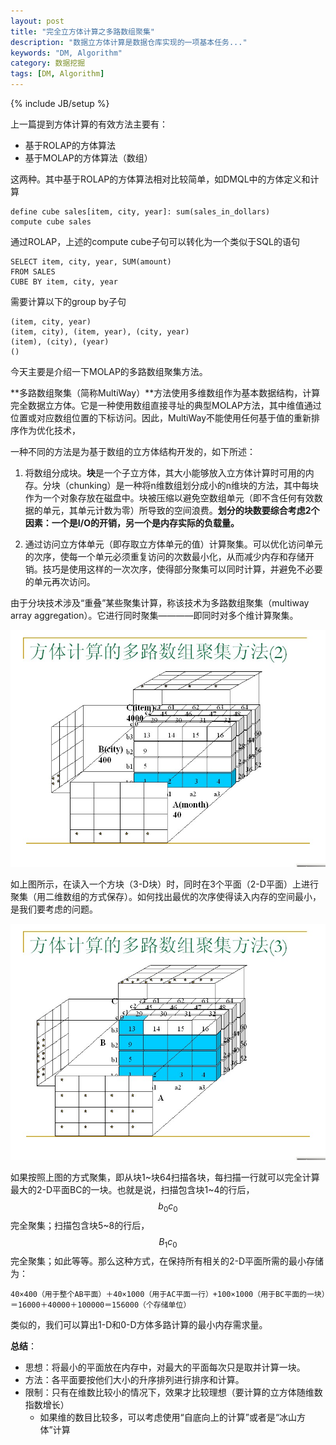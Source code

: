 ```yaml
---
layout: post
title: "完全立方体计算之多路数组聚集"
description: "数据立方体计算是数据仓库实现的一项基本任务..."
keywords: "DM, Algorithm"
category: 数据挖掘
tags: [DM, Algorithm]
---
```

{% include JB/setup %}

上一篇提到方体计算的有效方法主要有：

- 基于ROLAP的方体算法
- 基于MOLAP的方体算法（数组）

这两种。其中基于ROLAP的方体算法相对比较简单，如DMQL中的方体定义和计算

	define cube sales[item, city, year]: sum(sales_in_dollars)
	compute cube sales

通过ROLAP，上述的compute cube子句可以转化为一个类似于SQL的语句
	
	SELECT item, city, year, SUM(amount)
	FROM SALES
	CUBE BY item, city, year 

<!-- more -->

需要计算以下的group by子句

	(item, city, year)
	(item, city), (item, year), (city, year)
	(item), (city), (year)
	()

今天主要是介绍一下MOLAP的多路数组聚集方法。

**多路数组聚集（简称MultiWay）**方法使用多维数组作为基本数据结构，计算完全数据立方体。它是一种使用数组直接寻址的典型MOLAP方法，其中维值通过位置或对应数组位置的下标访问。因此，MultiWay不能使用任何基于值的重新排序作为优化技术，

一种不同的方法是为基于数组的立方体结构开发的，如下所述：

1. 将数组分成块。**块**是一个子立方体，其大小能够放入立方体计算时可用的内存。分块（chunking）是一种将n维数组划分成小的n维块的方法，其中每块作为一个对象存放在磁盘中。块被压缩以避免空数组单元（即不含任何有效数据的单元，其单元计数为零）所导致的空间浪费。**划分的块数要综合考虑2个因素：一个是I/O的开销，另一个是内存实际的负载量。**

2. 通过访问立方体单元（即存取立方体单元的值）计算聚集。可以优化访问单元的次序，使每一个单元必须重复访问的次数最小化，从而减少内存和存储开销。技巧是使用这样的一次次序，使得部分聚集可以同时计算，并避免不必要的单元再次访问。

由于分块技术涉及“重叠”某些聚集计算，称该技术为多路数组聚集（multiway array aggregation）。它进行同时聚集————即同时对多个维计算聚集。

![MultiWay](/assets/images/2013/09/multiway.jpg "MultiWay")

如上图所示，在读入一个方块（3-D块）时，同时在3个平面（2-D平面）上进行聚集（用二维数组的方式保存）。如何找出最优的次序使得读入内存的空间最小，是我们要考虑的问题。

![MultiWay2](/assets/images/2013/09/multiway2.jpg "MultiWay2")

如果按照上图的方式聚集，即从块1~块64扫描各块，每扫描一行就可以完全计算最大的2-D平面BC的一块。也就是说，扫描包含块1~4的行后，$$b_{0}c_{0}$$完全聚集；扫描包含块5~8的行后，$$B_{1}c_{0}$$完全聚集；如此等等。那么这种方式，在保持所有相关的2-D平面所需的最小存储为：

	40×400（用于整个AB平面）＋40×1000（用于AC平面一行）+100×1000（用于BC平面的一块）＝16000＋40000＋100000＝156000（个存储单位）

类似的，我们可以算出1-D和0-D方体多路计算的最小内存需求量。

**总结**：

- 思想：将最小的平面放在内存中，对最大的平面每次只是取并计算一块。
- 方法：各平面要按他们大小的升序排列进行排序和计算。
- 限制：只有在维数比较小的情况下，效果才比较理想（要计算的立方体随维数指数增长）
	- 如果维的数目比较多，可以考虑使用“自底向上的计算”或者是“冰山方体”计算






